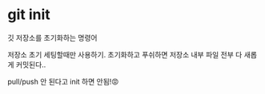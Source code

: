 # git init

깃 저장소를 초기화하는 명령어

저장소 초기 세팅할때만 사용하기. 초기화하고 푸쉬하면 저장소 내부 파일 전부 다 새롭게 커밋된다..

pull/push 안 된다고 init 하면 안됨!😡
